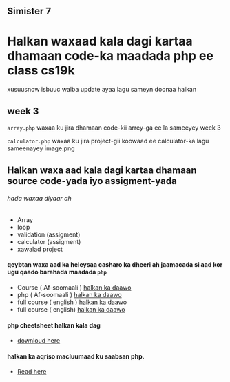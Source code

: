 

## Simister 7

# Halkan waxaad kala dagi kartaa dhamaan code-ka maadada php ee class cs19k

xusuusnow isbuuc walba update ayaa lagu sameyn doonaa halkan

## week 3

`arrey.php` waxaa ku jira dhamaan code-kii arrey-ga ee la sameeyey week 3

`calculator.php` waxaa ku jira project-gii koowaad ee calculator-ka lagu sameenayey
image.png

## Halkan waxa aad kala dagi kartaa dhamaan source code-yada iyo assigment-yada

###### hada waxaa diyaar ah 

* Array 
* loop 
* validation (assigment)
* calculator (assigment)
* xawalad project 



 #### qeybtan waxa aad ka heleysaa casharo ka dheeri ah jaamacada si aad kor ugu qaado barahada maadada `php`


* Course ( Af-soomaali ) [halkan ka daawo](https://www.youtube.com/watch?v=DmGUuqlNtb4&list=PL7usCIRV1hCOuOWsqB3Tz4RMMlf1_bPZX)
* php ( Af-soomaali ) [halkan ka daawo](https://www.youtube.com/watch?v=i8D_0CujEF8)
* full course ( english ) [halkan ka daawo](https://youtu.be/OK_JCtrrv-c)
* full course ( english) [halkan ka daawo](https://youtu.be/6EukZDFE_Zg)


#### php cheetsheet halkan kala dag

* [downloud here](https://codemy.com/php-sheet.pdf)

#### halkan ka aqriso macluumaad ku saabsan php.

* [Read here](https://devdocs.io/php/)